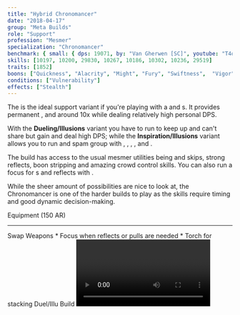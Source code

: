 ```yaml
---
title: "Hybrid Chronomancer"
date: "2018-04-17"
group: "Meta Builds"
role: "Support"
profession: "Mesmer"
specialization: "Chronomancer"
benchmark: { small: { dps: 19071, by: "Van Gherwen [SC]", youtube: "T4q1e8jmGqM" }}
skills: [10197, 10200, 29830, 10267, 10186, 10302, 10236, 29519]
traits: [1852]
boons: ["Quickness", "Alacrity", "Might", "Fury", "Swiftness",  "Vigor", "Aegis"]
conditions: ["Vulnerability"]
effects: ["Stealth"]
---
```


The <Specialization prefix="hybrid" name="chronomancer"/> is the ideal support variant if you're playing with a <Specialization name="druid"/> and <Specialization name="weaver" prefix="air"/>s. It provides permanent <Boon name="quickness"/>, <Boon name="alacrity"/> and around 10x <Boon name="might"/> while dealing relatively high personal DPS.

With the **Dueling/Illusions** variant you have to run <Skill id="10311"/> to keep up <Boon name="quickness"/> and can't share <Boon name="aegis"/> but gain <Boon name="vigor"/> and deal high DPS; while the **Inspiration/Illusions** variant allows you to run <Skill id="29519"/> and spam group <Boon name="aegis"/> with <Trait id="1852"/>, <Trait id="1980"/>, <Trait id="1890"/>, <Trait id="1869"/>, <Skill id="10236"/> and <Trait id="1866"/>.

The build has access to the usual mesmer utilities being <Skill id="10197"/> and <Effect name="stealth"/> skips, strong reflects, boon stripping and amazing crowd control skills. You can also run a focus for <Skill id="10363"/> <Control name="pull"/>s and reflects with <Trait id="751"/>.

While the sheer amount of possibilities are nice to look at, the Chronomancer is one of the harder builds to play as the skills require timing and good dynamic decision-making.

<Divider>
Equipment (150 AR)
</Divider>

<Grid>
<Row>
<Column>
<Armor helmId="48081" helmRuneId="70600" helmRuneCount="6" helmAffix="Berserker" helmRune="Leadership" shouldersId="48083" shouldersRuneId="70600" shouldersRuneCount="6" shouldersAffix="Berserker" shouldersRune="Leadership" coatId="48079" coatRuneId="70600" coatRuneCount="6" coatAffix="Berserker" coatRune="Leadership" glovesId="48080" glovesRuneId="70600" glovesRuneCount="6" glovesAffix="Berserker" glovesRune="Leadership" leggingsId="84926" leggingsRuneId="70600" leggingsRuneCount="6" leggingsAffix="Harrier" leggingsRune="Leadership" bootsId="48078" bootsRuneId="70600" bootsRuneCount="6" bootsAffix="Berserker" bootsRune="Leadership"/>
</Column>

<Column>
<Weapons weapon1MainId="46774" weapon1MainSigil1Id="72339" weapon1MainType="Sword" weapon1MainAffix="Berserker" weapon1MainSigil1="Concentration" weapon1OffId="46770" weapon1OffSigilId="24615" weapon1OffAffix="Berserker" weapon1OffType="Shield" weapon1OffSigil="Force" weapon2OffId="46774" weapon2OffSigilId="24615" weapon2OffSigil="Force" weapon2OffType="Sword" weapon2OffAffix="Berserker"/>

---

<Card>
<CardHeader>
Swap Weapons
</CardHeader>
<CardContent>
* Focus when reflects or pulls are needed
* Torch for <Boon name="might"/> stacking
</CardContent>
</Card>
</Column>

<Column>
<Trinkets backItemId="79830" backItemStatId="1125" backItemAffix="Commander" accessory1Id="39233" accessory1Affix="Berserker" accessory2Id="79745" accessory2StatId="1125" accessory2Affix="Commander" amuletId="39273" amuletAffix="Berserker" ring1Id="75669" ring1Affix="Berserker" ring2Id="79710" ring2StatId="1125" ring2Affix="Commander"/>

<Consumables foodId="43550" utilityId="77569" infusionId="86180"/>
</Column>
</Row>
</Grid>

<Divider>
Duel/Illu Build
</Divider>

<Grid>
<Column width="9">
<Traits traits1Id="1" traits1="Dueling" traits1Selected="701,708,692" traits2Id="24" traits2="Illusions" traits2Selected="721,729,733" traits3Id="40" traits3="Chronomancer" traits3Selected="1995,1978,1890"/>
</Column>

<Column>
<Skills weapon1Skill1="" weapon1Skill2="" weapon1Skill3="" weapon1Skill4="" weapon1Skill5="" utilitySkill1="21750" utilitySkill2="30814" utilitySkill3="29856" utilitySkill4="10236" utilitySkill5="10311"/>

<Video videoId="T4q1e8jmGqM" videoTitle="Duel/Illu by Van Gherwen [SC] - 19.1k DPS"/>

This build variant has the highest personal DPS but needs <Skill id="10311"/> to keep up permanent <Boon name="quickness"/> and can't share <Boon name="aegis"/>.
</Column>
</Grid>

<Divider>
Insp/Illu Build
</Divider>

<Grid>
<Column width="9">
<Traits traits1Id="23" traits1="Inspiration" traits1Selected="756,1980,1866" traits2Id="24" traits2="Illusions" traits2Selected="1869,729,733" traits3Id="40" traits3="Chronomancer" traits3Selected="1995,1978,1890"/>
</Column>

<Column>
<Skills weapon1Skill1="" weapon1Skill2="" weapon1Skill3="" weapon1Skill4="" weapon1Skill5="" utilitySkill1="21750" utilitySkill2="30814" utilitySkill3="29856" utilitySkill4="10236" utilitySkill5="29519"/>

<Video videoId="hNBt3t_U3xI" videoTitle="Illu/Insp by Van Gherwen [SC] - 13.4k DPS"/>

Use this build variant if you need the CC from <Skill id="29519"/> and <Boon name="aegis"/> sharing from <Trait id="1852"/> to prevent mechanics like the spinning <Control name="knockback"/> from MAMA ([Nightmare Fractal](https://discretize.eu/fractals/nightmare)).

It also has access to reflects and more frequent <Control name="pull"/>s on focus with <Trait id="751"/>.
</Column>
</Grid>

<Divider>
Situational
</Divider>

<Grid>
<Column>
<Card>
<CardHeader>
Situational Traits
</CardHeader>
<CardContent>
| | |
| -- | -- |
| <Trait id="1987" size="big" text="false"/> | A slight DPS loss but adds some party healing. |
| <Trait id="751" size="big" text="false"/> | Use it together with a focus for <Control name="pull"/>s and reflects. Swap out your offhand sword in that case. |
| <Trait id="674" size="big" text="false"/> | Increases the duration of all your <Effect name="stealth"/> skills by 50%. |
| <Trait id="744" size="big" text="false"/> | A strong personal condition cleanse. |
| <Trait id="721" size="big" text="false"/> | A minor DPS increase, if you don't run <Trait id="1980"/> you can trait it anyway. |
| <Trait id="752" size="big" text="false"/> | Two seconds longer duration for Glamour skills like <Skill id="10197"/>. |
</CardContent>
</Card>
</Column>

<Column>
<Card>
<CardHeader>
Situational Skills
</CardHeader>
<CardContent>
| | |
| -- | -- |
| <Skill id="30305" size="big" text="false"/> | A stronger group heal and condition cleanse if your party has problems with incoming damage. |
| <Skill id="34326" size="big" text="false"/> | One of the strongest reflect skills, protecting everyone inside from projectiles for 6 seconds. |
| <Skill id="10197" size="big" text="false"/> | Party escort service. |
| <Skill id="10200" size="big" text="false"/> | A 1200 range teleport. It breaks <Control name="stun"/> on use, which means it gets executed even if there is no valid path your mouse target - keep this in mind. |
| <Skill id="29578" size="big" text="false"/> | Enables you to use key utilities twice. If you use <Skill id="29830"/> at the end of the cast, you get a "free" mimic and can do stuff like triple <Skill id="10200"/> without the need for any illusions. |
| <Skill id="10267" size="big" text="false"/> | Necessary if you need to remove boons and have no <Specialization name="spellbreaker"/>. |
| <Skill id="10245" size="big" text="false"/> | Useful for party skipping. Provides 15 seconds of <Effect name="stealth"/> with <Trait id="674"/> and <Skill id="29830"/>. |
</CardContent>
</Card>
</Column>
</Grid>

<Divider>
Details
</Divider>

<Grid>
<Column>
<Card>
<CardHeader>
Written Opener
</CardHeader>
<CardContent>
- Open on Sword/Sword with <Skill id="10173"/> and <Skill id="10174"/>
- Cast <Skill id="29830"/> during the aftercast of one of the following skills:
    - <Skill id="21750"/> for maximum DPS
    - <Skill id="29519"/> if you need CC and run Insp/Illu
    - <Skill id="30643"/> if you need CC and run Duel/Illu
- Cast <Skill id="10311"/> if you run Duel/Illu
- <Skill id="10236"/> and <Skill id="29856"/>
- You will have enough time left for <Skill id="30814"/> with Insp/Illu, otherwise <Skill id="30747"/> will end during the cast
- Cast <Skill id="29856"/> and <Skill id="30814"/> again
- <Skill id="10174"/> -> <Skill id="21750"/> -> <Skill id="10174"/>
- Weapon swap
- <Skill id="10236"/>
</CardContent>
</Card>

<Card>
<CardHeader>
CC skills
</CardHeader>
<CardContent>
| | |
| -- | -- |
| <Skill id="29519"/> | 1000 damage |
| <Skill id="30643"/> | 200-1200 damage |
| <Skill id="10287"/> | 100-400 damage |
| <Skill id="10363"/> | 150 damage |
| <Skill id="30814"/> | 150 damage (with <Condition name="slow"/>) |
| <Skill id="10358"/> | 100 damage |
| <Skill id="29856"/> | 99 damage (with <Condition name="chilled"/>) |
</CardContent>
</Card>
</Column>

<Column width="9">
<Card>
<CardHeader>
Skill priority
</CardHeader>
<CardContent>
As it is near impossible to follow a fixed rotation in fractals, try to keep to the following list of priorities:

* Keep up <Boon name="quickness"/> using <Skill id="10311"/>, <Skill id="30814"/>, <Trait id="729"/> and <Skill id="10236"/>
* Keep up <Boon name="alacrity"/> using <Skill id="30643"/>, <Skill id="29856"/>, <Trait id="1927"/> and <Skill id="10236"/>
* With Inspiration you have another <Skill id="29724"/> on every phantasm summon due to <Trait id="1866"/>
* Break any defiance bar as fast as possible using <Skill id="30643"/>, <Skill id="10287"/> and <Skill id="29519"/>
* Do as much DPS as possible - Use <Skill id="10174"/> with <Skill id="21750"/> whenever ready - Use <Skill id="10334"/> off recharge, possibly twice with <Skill id="29830"/> (with three illusions) - Don't interrupt your auto-attack chains as the third hit (<Skill id="10172"/>) deals the most damage - Cast <Skill id="49068"/> (twice if traited) followed by <Skill id="10190"/> whenever you have three illusions up and don't plan to use <Skill id="29830"/> in the next 15 seconds - <Skill id="30769"/> is not worth using over auto-attack for DPS but grants <Boon name="protection"/>
  </CardContent>
  </Card>
  </Column>
  </Grid>
